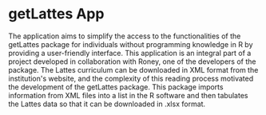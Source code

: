 # getLattes App

The application aims to simplify the access to the functionalities of the getLattes package for individuals without programming knowledge in R by providing a user-friendly interface. This application is an integral part of a project developed in collaboration with Roney, one of the developers of the package.
The Lattes curriculum can be downloaded in XML format from the institution's website, and the complexity of this reading process motivated the development of the getLattes package. This package imports information from XML files into a list in the R software and then tabulates the Lattes data so that it can be downloaded in .xlsx format.
